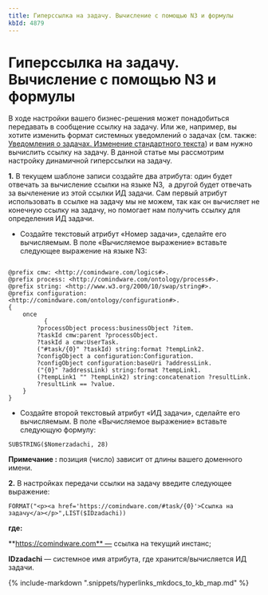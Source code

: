 ```yaml
---
title: Гиперссылка на задачу. Вычисление с помощью N3 и формулы
kbId: 4879
---
```


# Гиперссылка на задачу. Вычисление с помощью N3 и формулы

В ходе настройки вашего бизнес-решения может понадобиться передавать в сообщение ссылку на задачу. Или же, например, вы хотите изменить формат системных уведомлений о задачах (см. также: [Уведомления о задачах. Изменение стандартного текста](https://kb.comindware.ru/article.php?id=4683)) и вам нужно вычислить ссылку на задачу. В данной статье мы рассмотрим настройку динамичной гиперссылки на задачу.

**1.** В текущем шаблоне записи создайте два атрибута: один будет отвечать за вычисление ссылки на языке N3,  а другой будет отвечать за вычленение из этой ссылки ИД задачи. Сам первый атрибут использовать в ссылке на задачу мы не можем, так как он вычисляет не конечную ссылку на задачу, но помогает нам получить ссылку для определения ИД задачи.

- Создайте текстовый атрибут «Номер задачи», сделайте его вычисляемым. В поле «Вычисляемое выражение» вставьте следующее выражение на языке N3:

```

@prefix cmw: <http://comindware.com/logics#>.
@prefix process: <http://comindware.com/ontology/process#>.
@prefix string: <http://www.w3.org/2000/10/swap/string#>.
@prefix configuration: <http://comindware.com/ontology/configuration#>.
{
    once
          {
        ?processObject process:businessObject ?item.
        ?taskId cmw:parent ?processObject.
        ?taskId a cmw:UserTask.
        ("#task/{0}" ?taskId) string:format ?tempLink2.  
        ?configObject a configuration:Configuration.
        ?configObject configuration:baseUri ?addressLink.
        ("{0}" ?addressLink) string:format ?tempLink1.   
        (?tempLink1 "" ?tempLink2) string:concatenation ?resultLink.
        ?resultLink == ?value.
    }
}

```

- Создайте второй текстовый атрибут «ИД задачи», сделайте его вычисляемым. В поле «Вычисляемое выражение» вставьте следующую формулу:

```
SUBSTRING($Nomerzadachi, 28)
```

**Примечание :** позиция (число) зависит от длины вашего доменного имени.

**2.** В настройках передачи ссылки на задачу введите следующее выражение:

```
FORMAT("<p><a href='https://comindware.com/#task/{0}'>Ссылка на задачу</a></p>",LIST($IDzadachi))
```

**где:**

**https://comindware.com** — ссылка на текущий инстанс;

**IDzadachi** — системное имя атрибута, где хранится/вычисляется ИД задачи.

{% include-markdown ".snippets/hyperlinks_mkdocs_to_kb_map.md" %}
